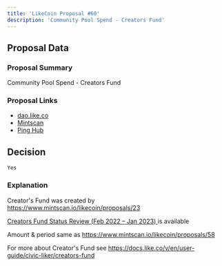 ```yaml
---
title: 'LikeCoin Proposal #60'
description: 'Community Pool Spend - Creators Fund'
---
```


## Proposal Data

### Proposal Summary
Community Pool Spend - Creators Fund

### Proposal Links
- [dao.like.co](https://dao.like.co/proposals/60)
- [Mintscan](https://www.mintscan.io/likecoin/proposals/60)
- [Ping Hub](https://ping.pub/likecoin/gov/60)


## Decision
`Yes`

### Explanation
Creator's Fund was created by https://www.mintscan.io/likecoin/proposals/23

[Creators Fund Status Review (Feb 2022 – Jan 2023)
](https://blog.like.co/en/creators-fund-status-review-feb-2022-jan-2023/) is available

Amount & period same as https://www.mintscan.io/likecoin/proposals/58

For more about Creator's Fund see https://docs.like.co/v/en/user-guide/civic-liker/creators-fund

